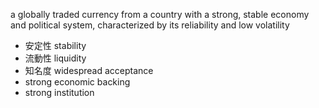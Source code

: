 a globally traded currency from a country with a strong, stable economy and political system, characterized by its reliability and low volatility
- 安定性 stability
- 流動性 liquidity
- 知名度 widespread acceptance
- strong economic backing
- strong institution